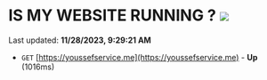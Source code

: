 # IS MY WEBSITE RUNNING ? [![](https://img.shields.io/static/v1?label=Sponsor&message=%E2%9D%A4&logo=GitHub&color=%23fe8e86)](https://github.com/sponsors/<username>)

Last updated: **11/28/2023, 9:29:21 AM**

- `GET` [https://youssefservice.me](https://youssefservice.me) - **Up** (1016ms)
